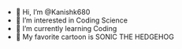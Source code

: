 - 👋 Hi, I’m @Kanishk680
- 👀 I’m interested in Coding Science 
- 🌱 I’m currently learning Coding
- 🦔 My favorite cartoon is SONIC THE HEDGEHOG 

<!---
Kanishk680/Kanishk680 is a ✨ special ✨ repository because its `README.md` (this file) appears on your GitHub profile.
You can click the Preview link to take a look at your changes.
--->
